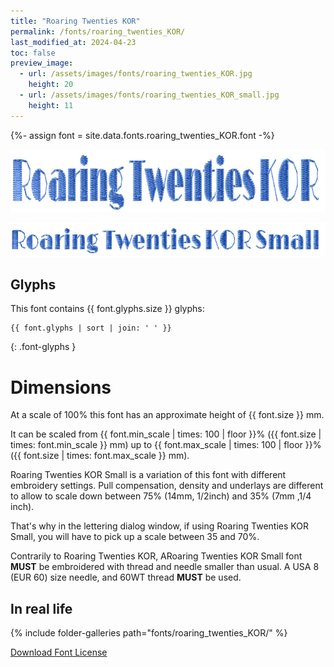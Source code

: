 ```yaml
---
title: "Roaring Twenties KOR"
permalink: /fonts/roaring_twenties_KOR/
last_modified_at: 2024-04-23
toc: false
preview_image:
  - url: /assets/images/fonts/roaring_twenties_KOR.jpg
    height: 20
  - url: /assets/images/fonts/roaring_twenties_KOR_small.jpg
    height: 11
---
```

{%- assign font = site.data.fonts.roaring_twenties_KOR.font -%}

<img 
     src="/assets/images/fonts/roaring_twenties_KOR.jpg"
     alt="Roaring Twenties KOR" height="100">

<img 
     src="/assets/images/fonts/roaring_twenties_KOR_small.jpg"
     alt="Roaring Twenties KOR Small" height="55">


## Glyphs

This font contains  {{ font.glyphs.size }} glyphs:

```
{{ font.glyphs | sort | join: ' ' }}
```
{: .font-glyphs }


# Dimensions

At a scale of 100% this font has an approximate height of {{ font.size }} mm. 

It can be scaled from {{ font.min_scale | times: 100 | floor }}% ({{ font.size | times: font.min_scale }} mm)
up to {{ font.max_scale | times: 100 | floor }}% ({{ font.size | times: font.max_scale }} mm).


Roaring Twenties KOR Small  is a variation of this font with different embroidery settings. 
Pull compensation, density and underlays are different to allow to scale down between 75% (14mm, 1/2inch) and 35% (7mm ,1/4 inch). 

That's why in the lettering dialog window, if using Roaring Twenties KOR Small, you will have to pick up a scale between 35 and 70%. 

Contrarily to Roaring Twenties KOR, ARoaring Twenties KOR Small font **MUST** be embroidered with thread and needle smaller than usual.
A USA 8 (EUR 60) size needle, and 60WT thread **MUST** be used.


## In real life

{% include folder-galleries path="fonts/roaring_twenties_KOR/" %}



[Download Font License](https://github.com/inkstitch/inkstitch/tree/main/fonts/roaring_twenties_KOR/LICENSE)
